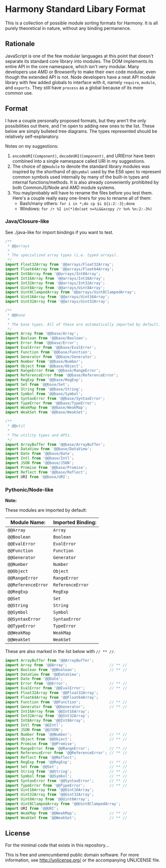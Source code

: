 # Harmony Standard Libary Format #

This is a collection of possible module sorting formats for Harmony. It is all
purely theoretical in nature, without any binding permanence.

## Rationale ##

JavaScript is one of the few modular languages at this point that doesn't
separate its standard core library into modules. The DOM implements its entire
API in the core namespace, which isn't very modular. Many developers use AMD or
Browserify to make their own code modular, even though the extended API is not.
Node developers have a neat API module library with few added globals to
interface with it, namely `require`, `module`, and `exports`. They still have
`process` as a global because of its more common use.

## Format ##

I have a couple personally proposed formats, but they aren't the only
possibilities out there, and I'm open to adding new ones to the list. These
below are simply bulleted tree diagrams. The types represented should be
relatively self-explanatory.

Notes on my suggestions:

1. `encodeURI(Component)`, `decodeURI(Component)`, and URIError have been
   combined into a single namespace called URI in my suggestions.
2. The choice of `@@module` to denote the standard library modules was inspired
   by the shorthand of `@@symbol` used by the ES6 spec to represent common
   symbols used internally by many of the built-in types and internal
   functions/methods. It is also already conveniently prohibited by both
   CommonJS/Node and AMD module systems.
3. You may/probably will have to rename the files before you test them. Here's a
   couple really easy one-liners for you to rename all of them:
   - Bash/many others: `for i in *;do cp $i ${i:2:-3};done`
   - Windows: `for /r %I in(*)do(set n=%i&&xcopy /r %n% %n:2:-3%)`

### Java/Closure-like ###

See ./java-like for import bindings if you want to test.

```js
/**
 * @@arrays
 *
 * The specialized array types (i.e. typed arrays).
 */
import Float32Array from '@@arrays/Float32Array';
import Float64Array from '@@arrays/Float64Array';
import Int8Array from '@@arrays/Int8Array';
import Int16Array from '@@arrays/Int16Array';
import Int32Array from '@@arrays/Int32Array';
import Uint8Array from '@@arrays/Uint8Array';
import Uint8ClampedArray from '@@arrays/Uint8ClampedArray';
import Uint16Array from '@@arrays/Uint16Array';
import Uint32Array from '@@arrays/Uint32Array';

/**
 * @@base
 *
 * The base types. All of these are automatically imported by default.
 */
import Array from '@@base/Array';
import Boolean from '@@base/Boolean';
import Error from '@@base/Error';
import EvalError from '@@base/EvalError';
import Function from '@@base/Function';
import Generator from '@@base/Generator';
import Number from '@@base/Number';
import Object from '@@base/Object';
import RangeError from '@@base/RangeError';
import ReferenceError from '@@base/ReferenceError';
import RegExp from '@@base/RegExp';
import Set from '@@base/Set';
import String from '@@base/String';
import Symbol from '@@base/Symbol';
import SyntaxError from '@@base/SyntaxError';
import TypeError from '@@base/TypeError';
import WeakMap from '@@base/WeakMap';
import WeakSet from '@@base/WeakSet';

/**
 * @@util
 *
 * The utility types and APIs.
 */
import ArrayBuffer from '@@base/ArrayBuffer';
import DataView from '@@base/DataView';
import Date from '@@base/Date';
import Intl from '@@base/Intl';
import JSON from '@@base/JSON';
import Promise from '@@base/Promise';
import Reflect from '@@base/Reflect';
import URI from '@@base/URI';
```

### Pythonic/Node-like ###

**Note:**

These modules are imported by default:

Module Name:       | Imported Binding:
-------------------|------------------
`@@Array`          | `Array`
`@@Boolean`        | `Boolean`
`@@EvalError`      | `EvalError`
`@@Function`       | `Function`
`@@Generator`      | `Generator`
`@@Number`         | `Number`
`@@Object`         | `Object`
`@@RangeError`     | `RangeError`
`@@ReferenceError` | `ReferenceError`
`@@RegExp`         | `RegExp`
`@@Set`            | `Set`
`@@String`         | `String`
`@@Symbol`         | `Symbol`
`@@SyntaxError`    | `SyntaxError`
`@@TypeError`      | `TypeError`
`@@WeakMap`        | `WeakMap`
`@@WeakSet`        | `WeakSet`

These are also marked in the list below with `// ** //`.

```js
import ArrayBuffer from '@@ArrayBuffer';
import Array from '@@Array';                   // ** //
import Boolean from '@@Boolean';               // ** //
import DataView from '@@DataView';
import Date from '@@Date';
import Error from '@@Error';                   // ** //
import EvalError from '@@EvalError';           // ** //
import Float32Array from '@@Float32Array';
import Float64Array from '@@Float64Array';
import Function from '@@Function';             // ** //
import Generator from '@@Generator';           // ** //
import Int16Array from '@@Int16Array';
import Int32Array from '@@Int32Array';
import Int8Array from '@@Int8Array';
import Intl from '@@Intl';
import JSON from '@@JSON';
import Number from '@@Number';                 // ** //
import Object from '@@Object';                 // ** //
import Promise from '@@Promise';
import RangeError from '@@RangeError';         // ** //
import ReferenceError from '@@ReferenceError'; // ** //
import Reflect from '@@Reflect';
import RegExp from '@@RegExp';                 // ** //
import Set from '@@Set';                       // ** //
import String from '@@String';                 // ** //
import Symbol from '@@Symbol';                 // ** //
import SyntaxError from '@@SyntaxError';       // ** //
import TypeError from '@@TypeError';           // ** //
import Uint16Array from '@@Uint16Array';
import Uint32Array from '@@Uint32Array';
import Uint8Array from '@@Uint8Array';
import Uint8ClampedArray from '@@Uint8ClampedArray';
import URI from '@@URI';
import WeakMap from '@@WeakMap';               // ** //
import WeakSet from '@@WeakSet';               // ** //
```

## License ##

For the minimal code that exists in this repository...

This is free and unencumbered public domain software. For more information, see
http://unlicense.org/ or the accompanying UNLICENSE file.
